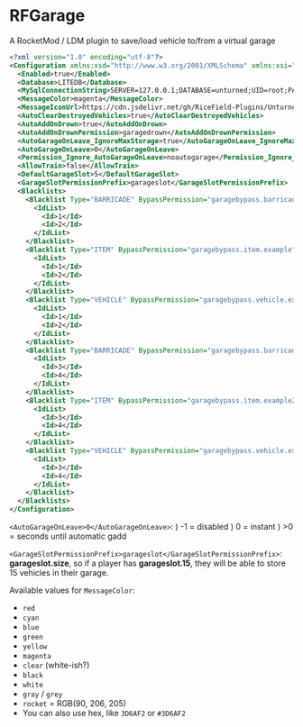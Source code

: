# RFGarage
A RocketMod / LDM plugin to save/load vehicle to/from a virtual garage

```xml
<?xml version="1.0" encoding="utf-8"?>
<Configuration xmlns:xsd="http://www.w3.org/2001/XMLSchema" xmlns:xsi="http://www.w3.org/2001/XMLSchema-instance">
  <Enabled>true</Enabled>
  <Database>LITEDB</Database>
  <MySqlConnectionString>SERVER=127.0.0.1;DATABASE=unturned;UID=root;PASSWORD=123456;PORT=3306;TABLENAME=rfgarage;</MySqlConnectionString>
  <MessageColor>magenta</MessageColor>
  <MessageIconUrl>https://cdn.jsdelivr.net/gh/RiceField-Plugins/UnturnedImages@images/plugin/Announcer.png</MessageIconUrl>
  <AutoClearDestroyedVehicles>true</AutoClearDestroyedVehicles>
  <AutoAddOnDrown>true</AutoAddOnDrown>
  <AutoAddOnDrownPermission>garagedrown</AutoAddOnDrownPermission>
  <AutoGarageOnLeave_IgnoreMaxStorage>true</AutoGarageOnLeave_IgnoreMaxStorage>
  <AutoGarageOnLeave>0</AutoGarageOnLeave>
  <Permission_Ignore_AutoGarageOnLeave>noautogarage</Permission_Ignore_AutoGarageOnLeave>
  <AllowTrain>false</AllowTrain>
  <DefaultGarageSlot>5</DefaultGarageSlot>
  <GarageSlotPermissionPrefix>garageslot</GarageSlotPermissionPrefix>
  <Blacklists>
    <Blacklist Type="BARRICADE" BypassPermission="garagebypass.barricade.example">
      <IdList>
        <Id>1</Id>
        <Id>2</Id>
      </IdList>
    </Blacklist>
    <Blacklist Type="ITEM" BypassPermission="garagebypass.item.example">
      <IdList>
        <Id>1</Id>
        <Id>2</Id>
      </IdList>
    </Blacklist>
    <Blacklist Type="VEHICLE" BypassPermission="garagebypass.vehicle.example">
      <IdList>
        <Id>1</Id>
        <Id>2</Id>
      </IdList>
    </Blacklist>
    <Blacklist Type="BARRICADE" BypassPermission="garagebypass.barricade.example2">
      <IdList>
        <Id>3</Id>
        <Id>4</Id>
      </IdList>
    </Blacklist>
    <Blacklist Type="ITEM" BypassPermission="garagebypass.item.example2">
      <IdList>
        <Id>3</Id>
        <Id>4</Id>
      </IdList>
    </Blacklist>
    <Blacklist Type="VEHICLE" BypassPermission="garagebypass.vehicle.example2">
      <IdList>
        <Id>3</Id>
        <Id>4</Id>
      </IdList>
    </Blacklist>
  </Blacklists>
</Configuration>
```

`<AutoGarageOnLeave>0</AutoGarageOnLeave>`:
) -1 = disabled
) 0 = instant
) \>0 = seconds until automatic gadd

`<GarageSlotPermissionPrefix>garageslot</GarageSlotPermissionPrefix>`: **garageslot.size**, so if a player has **garageslot.15**, they will be able to store 15 vehicles in their garage.

Available values for `MessageColor`: 
- `red`
- `cyan`
- `blue`
- `green`
- `yellow`
- `magenta`
- `clear` (white-ish?)
- `black`
- `white`
- `gray` / `grey`
- `rocket` = RGB(90, 206, 205)
- You can also use hex, like `3D6AF2` or `#3D6AF2`

